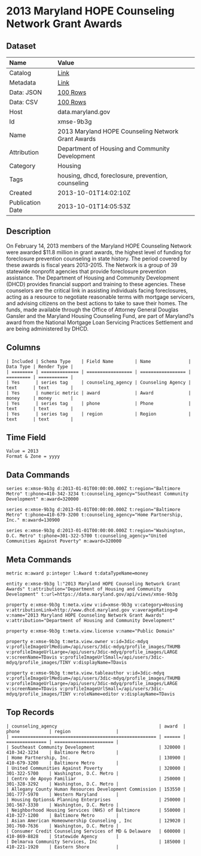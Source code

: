 # 2013 Maryland HOPE Counseling Network Grant Awards

## Dataset

| Name | Value |
| :--- | :---- |
| Catalog | [Link](https://catalog.data.gov/dataset/2013-maryland-hope-counseling-network-grant-awards) |
| Metadata | [Link](https://data.maryland.gov/api/views/xmse-9b3g) |
| Data: JSON | [100 Rows](https://data.maryland.gov/api/views/xmse-9b3g/rows.json?max_rows=100) |
| Data: CSV | [100 Rows](https://data.maryland.gov/api/views/xmse-9b3g/rows.csv?max_rows=100) |
| Host | data.maryland.gov |
| Id | xmse-9b3g |
| Name | 2013 Maryland HOPE Counseling Network Grant Awards |
| Attribution | Department of Housing and Community Development |
| Category | Housing |
| Tags | housing, dhcd, foreclosure, prevention, counseling |
| Created | 2013-10-01T14:02:10Z |
| Publication Date | 2013-10-01T14:05:53Z |

## Description

On February 14, 2013 members of the Maryland HOPE Counseling Network were awarded $11.8 million in grant awards, the highest level of funding for foreclosure prevention counseling in state history. The period covered by these awards is fiscal years 2013-2015. The Network is a group of 39 statewide nonprofit agencies that provide foreclosure prevention assistance. The Department of Housing and Community Development (DHCD) provides financial support and training to these agencies. These counselors are the critical link in assisting individuals facing foreclosures, acting as a resource to negotiate reasonable terms with mortgage servicers, and advising citizens on the best actions to take to save their homes. The funds, made available through the Office of Attorney General Douglas Gansler and the Maryland Housing Counseling Fund, are part of Maryland?s award from the National Mortgage Loan Servicing Practices Settlement and are being administered by DHCD.

## Columns

```ls
| Included | Schema Type    | Field Name        | Name              | Data Type | Render Type |
| ======== | ============== | ================= | ================= | ========= | =========== |
| Yes      | series tag     | counseling_agency | Counseling Agency | text      | text        |
| Yes      | numeric metric | award             | Award             | money     | money       |
| Yes      | series tag     | phone             | Phone             | text      | text        |
| Yes      | series tag     | region            | Region            | text      | text        |
```

## Time Field

```ls
Value = 2013
Format & Zone = yyyy
```

## Data Commands

```ls
series e:xmse-9b3g d:2013-01-01T00:00:00.000Z t:region="Baltimore Metro" t:phone=410-342-3234 t:counseling_agency="Southeast Community Development" m:award=320000

series e:xmse-9b3g d:2013-01-01T00:00:00.000Z t:region="Baltimore Metro" t:phone=410-679-3200 t:counseling_agency="Home Partnership, Inc." m:award=130900

series e:xmse-9b3g d:2013-01-01T00:00:00.000Z t:region="Washington, D.C. Metro" t:phone=301-322-5700 t:counseling_agency="United Communities Against Poverty" m:award=320000
```

## Meta Commands

```ls
metric m:award p:integer l:Award t:dataTypeName=money

entity e:xmse-9b3g l:"2013 Maryland HOPE Counseling Network Grant Awards" t:attribution="Department of Housing and Community Development" t:url=https://data.maryland.gov/api/views/xmse-9b3g

property e:xmse-9b3g t:meta.view v:id=xmse-9b3g v:category=Housing v:attributionLink=http://www.dhcd.maryland.gov v:averageRating=0 v:name="2013 Maryland HOPE Counseling Network Grant Awards" v:attribution="Department of Housing and Community Development"

property e:xmse-9b3g t:meta.view.license v:name="Public Domain"

property e:xmse-9b3g t:meta.view.owner v:id=3dic-mdyq v:profileImageUrlMedium=/api/users/3dic-mdyq/profile_images/THUMB v:profileImageUrlLarge=/api/users/3dic-mdyq/profile_images/LARGE v:screenName=TDavis v:profileImageUrlSmall=/api/users/3dic-mdyq/profile_images/TINY v:displayName=TDavis

property e:xmse-9b3g t:meta.view.tableauthor v:id=3dic-mdyq v:profileImageUrlMedium=/api/users/3dic-mdyq/profile_images/THUMB v:profileImageUrlLarge=/api/users/3dic-mdyq/profile_images/LARGE v:screenName=TDavis v:profileImageUrlSmall=/api/users/3dic-mdyq/profile_images/TINY v:roleName=editor v:displayName=TDavis
```

## Top Records

```ls
| counseling_agency                                      | award  | phone           | region                 | 
| ====================================================== | ====== | =============== | ====================== | 
| Southeast Community Development                        | 320000 | 410-342-3234    | Baltimore Metro        | 
| Home Partnership, Inc.                                 | 130900 | 410-679-3200    | Baltimore Metro        | 
| United Communities Against Poverty                     | 320000 | 301-322-5700    | Washington, D.C. Metro | 
| Centro de Apoyo Familiar                               | 250000 | 301-328-3292    | Washington, D.C. Metro | 
| Allegany County Human Resources Development Commission | 153550 | 301-777-5970    | Western Maryland       | 
| Housing Options& Planning Enterprises                  | 250000 | 301-567-3330    | Washington, D.C. Metro | 
| Neighborhood Housing Services (NHS) of Baltimore       | 550000 | 410-327-1200    | Baltimore Metro        | 
| Asian American Homeownership Counseling , Inc          | 129020 | 301-760-7636    | Washington, D.C. Metro | 
| Consumer Credit Counseling Services of MD & Delaware   | 600000 | 410-869-8828    | Statewide Agency       | 
| Delmarva Community Services, Inc                       | 185000 | 410-221-1920    | Eastern Shore          | 
```